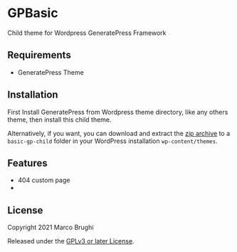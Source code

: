 # GPBasic
Child theme for Wordpress GeneratePress Framework



## Requirements

- GeneratePress Theme 

## Installation

First Install GeneratePress from Wordpress theme directory, like any others theme, then install this child theme.

Alternatively, if you want, you can download and extract the [zip archive](https://github.com/aduth/g-debugger/archive/master.zip) to a `basic-gp-child` folder in your WordPress installation `wp-content/themes`.

## Features

- 404 custom page
- 

## License

Copyright 2021 Marco Brughi 

Released under the [GPLv3 or later License](https://www.gnu.org/licenses/gpl-3.0.html).

